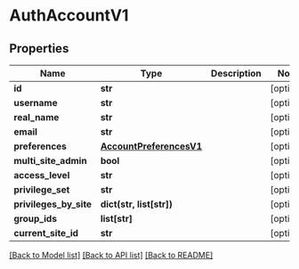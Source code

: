 # AuthAccountV1

## Properties
Name | Type | Description | Notes
------------ | ------------- | ------------- | -------------
**id** | **str** |  | [optional] 
**username** | **str** |  | [optional] 
**real_name** | **str** |  | [optional] 
**email** | **str** |  | [optional] 
**preferences** | [**AccountPreferencesV1**](AccountPreferencesV1.md) |  | [optional] 
**multi_site_admin** | **bool** |  | [optional] 
**access_level** | **str** |  | [optional] 
**privilege_set** | **str** |  | [optional] 
**privileges_by_site** | **dict(str, list[str])** |  | [optional] 
**group_ids** | **list[str]** |  | [optional] 
**current_site_id** | **str** |  | [optional] 

[[Back to Model list]](../README.md#documentation-for-models) [[Back to API list]](../README.md#documentation-for-api-endpoints) [[Back to README]](../README.md)


